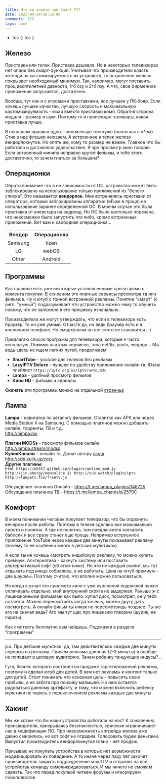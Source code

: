 ```yaml
---
title: Что вы знаете про Smart TV?
date: 2023-04-24T16:30:00
comments: 123
tags: home
---
```


- toc
{: toc }

## Железо 
Приставка или телек. Приставка дешевле. Но в некоторых телевизорах нет опции без смарт-функций. Учитывая что производители класть хотелди на кастомизируемость их устройств, то встроенное железо покрывает необходимый минимум. Так, например, могут поставить проц десятилетней давности, 1гб озу и 2гб пзу. А что, свое фирменное приложение запускается, достаточно. 

Вообще, тут как и с игровыми приставками, все лучшее у ПК-бояр. Если хочешь лучшее качество, лучшую скорость и максимальную кастомизируемость - юзай вместо приставки комп. Обратня сторона медали - размер и шум. Поэтому то и происходят холивары, какая приставка лучше. 

В основном правило одно - чем меньше тем хуже (почти как с х\*ем). Стик в иде флешки неюзаем. А встроенное в телек железо вендорлокнутое. Но опять же, кому то размер не важен. Главное что бы работало и доставляло удовольствие. Я про просмотр кино говорю. Если встроенный минипк исправно крутит фильмы, и тебе этого доставточно, то зачем гнаться за большим?


## Операционки 
Обрати внимание что в не зависимости от ОС, устройство может быть заблокировано на использование только приложений из "белого списка". Это называется **вендорлок.** Мне встречались приставки от оператора, которые заблокированы аппаратно (eFuse в проце) на использование заранее определенной ОС. В моенм случае это была приставка от киевстара на андроид. Но ОС было настолько порезана, что невозможно было запустить что либо, кроме встроенных приложений. Вот вам и свободная операционка...

Вендор  | Операционка
:-----: | :-:
Samsung | tizen
LG      | webOS
Other   | Android

## Программы
Как правило есть уже некоторые установленниые проги прямо с момента покупки. В основном это платные сервисы просмотра тв или фильмов. Ну и ютуб с тонной встроенной рекламы. Понятие "смарт" (с англ. "умный") подразумевает что устройство можно чему то обучить новому, что не заложено в его прошивку изначально. 

Производители же могут утверждать, что если в телевизоре есть браузер, то он уже умный. Отчасти да, но ведь браузер есть и в кнопочном телефоне. Но смартфоном он олт этого не становится ;-)

Предлагаю список программ для телевизора, которые я часто использую. Помимо платных сервисов, типа netflix, youtv, megogo... Мы ведь здесь не ищем легких путей, продолжаем!<br>

- **SmartTube** - youtube для телеков без рекламы<br>
- **LazyIPTV Deluxe** - лучшее по удобству приложение онлайн тв. Юзаю плейлист `https://iptv.org.ua/iptv/avto.m3u`<br>
- **Lampa** - удобный просмотр фильмов
- **Кино HD** - фильмы и сериалы

**Скачать** эти программы можно на отдельной [странице](./android)


## Лампа
**Lampa** - навигатор по каталогу фильмов. Ставится как APK или через Media Station X на Samsung. С помощью плагинов можно добавить онлайн, торренты, ТВ и т.д.<br>
<http://lampa.mx>

**Плагин MODSs** - просмотр фильмов онлайн<br>
<http://lampa.stream/modss><br>
**КуликКаналы** - онлайн тв. Донат автору [сюда](https://t.me/RenDonutBot) <br>
<http://cdn.kulik.uz/cors><br>
**Другие плагины:**<br>
    ``` html
        https://nb557.github.io/plugins/online_mod.js
        http://jin.energy/newonline.js
        http://cub.watch/plugin/iptv
        http://lampatv.fun/freetv.js
    ```
    
Обсуждение плагинов Онлайн - <https://t.me/lampa_plugins/146725><br>
Обсуждение плагинов ТВ - <https://t.me/lampa_channels/25790>


## Комфорт
В моем понимании человек покупает телефизор, что бы отдохнуть вечером после работы. Поэтому в телеке сделано все максимально просто и понятно. А где не понятно, там предлагается заплатить бабосик и все сразу станет еще проще. Например встроенное приложение YouTube через каждые две минуты показывает рекламу (почему то ее особенно много в детских мультиках). 

А если ты не хочешь смотреть индийскую рекламу, то можно купить премиум. Альтернатива - хакнуть систему или поставить альтернативный софт (об этом ниже). Но это не каждый осилит, мы тут отдыхать под кинцо собрались, а не работать. Цена на ютуб премиум - две шаурмы. Поэтому считаю, что вполне можно пользоваться. 

Но когда я узнал что просмотр кино с уже купленной подпиской нужно оплачивать отдельно, мой внутренний скряга не выдержал. Раньше ж с лицензионными фильмами как было: купил диск, посмотрел, он у тебя остается. Можно пересмотреть когда хочешь, можно другу дать посмотреть. А онлайн фильм ты никак не пересмотришь позднее. Ты же его не скачал ведь? Ато мы тут щас про лицензию говорим (шурик, не пирать). 

Как смотреть бесплатно сам найдешь. Подсказки в разделе "программы"

---

p.s. Про детские мультики: да, там действительно каждые две минуты перерыв на рекламу. Причем реклама длинная (2-3 минуты) и вообще не попадает в целевую аудиторию. Зачем ребенку танцующие индусы?.. 

Гугл, бизнес которого построен на продаже таргетированной рекламы, поэтому и сделал ютуб для детей. В нем нет рекламы и контент только для детей. Стоит понимать что основная цель - повысить свою прибыль, а не забота про психику малышей. Но нам остается радоваться данному артефакту, и тому, что можно включить ребенку мультики не парясь с переключением рекламы каждые две минуты

## Хакинг
Мы же хотим что бы наши устройства работали на нас? К сожалению, производители, прикрываясь безопасностью, свячески ограничивают нас в модификации ПО. Про невозможность апгрейда железа уже давно смирились, но вот софт не отдадим. Голосовать будем деньгами. Выпустил производитель вендорлокнутое говно - нет продаж. 

Призываю не покупать устройства в которых нет возможности модифицировать их поведение. А то иначе через пару лет захочет производитель закрыть подразделение smartTV и отправит на все устройства команду самоликвидироваться. И мы ничего не сможем сделать. Так что перед покупкой читаем форумы и игнорируем понополистов







